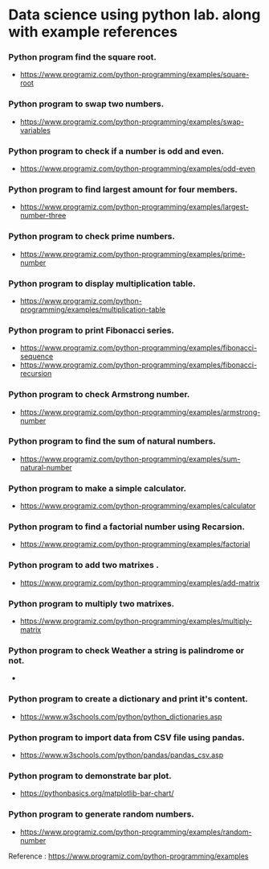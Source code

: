 # Data science using python lab. along with example references

### Python program find the square root.
-  https://www.programiz.com/python-programming/examples/square-root

### Python program to swap two numbers.
- https://www.programiz.com/python-programming/examples/swap-variables

### Python program to check if a number is odd and even.
- https://www.programiz.com/python-programming/examples/odd-even

### Python program to find largest amount for four members.
- https://www.programiz.com/python-programming/examples/largest-number-three

### Python program to check prime numbers.
- https://www.programiz.com/python-programming/examples/prime-number
      
### Python program to display multiplication table.
- https://www.programiz.com/python-programming/examples/multiplication-table

### Python program to print Fibonacci series.
- https://www.programiz.com/python-programming/examples/fibonacci-sequence
- https://www.programiz.com/python-programming/examples/fibonacci-recursion

### Python program to check Armstrong number.
- https://www.programiz.com/python-programming/examples/armstrong-number

### Python program to find the sum of natural numbers.
- https://www.programiz.com/python-programming/examples/sum-natural-number


### Python program to make a simple calculator.
- https://www.programiz.com/python-programming/examples/calculator

### Python program to find a factorial number using Recarsion.
- https://www.programiz.com/python-programming/examples/factorial

### Python program to add two matrixes .
- https://www.programiz.com/python-programming/examples/add-matrix

### Python program to multiply two matrixes.
- https://www.programiz.com/python-programming/examples/multiply-matrix

### Python program to check Weather a string is palindrome or not.
- 

### Python program to create a dictionary and print it's content.

- https://www.w3schools.com/python/python_dictionaries.asp

### Python program to import data from CSV file using pandas.
- https://www.w3schools.com/python/pandas/pandas_csv.asp


### Python program to demonstrate bar plot.

- https://pythonbasics.org/matplotlib-bar-chart/
### Python program to generate random numbers.
- https://www.programiz.com/python-programming/examples/random-number


Reference : https://www.programiz.com/python-programming/examples
